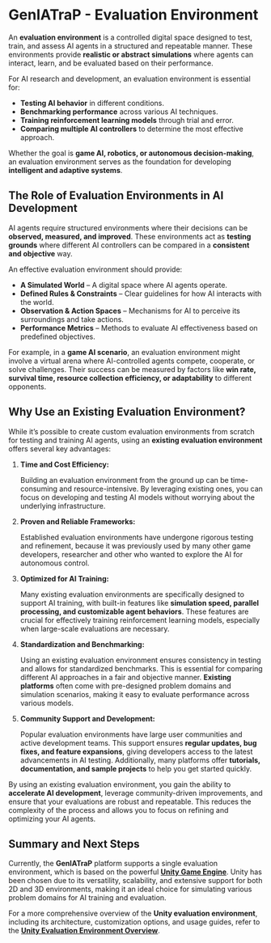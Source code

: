 # GenIATraP - Evaluation Environment

An **evaluation environment** is a controlled digital space designed to test, train, and assess AI agents in a structured and repeatable manner. These environments provide **realistic or abstract simulations** where agents can interact, learn, and be evaluated based on their performance.

For AI research and development, an evaluation environment is essential for:

- **Testing AI behavior** in different conditions.
- **Benchmarking performance** across various AI techniques.
- **Training reinforcement learning models** through trial and error.
- **Comparing multiple AI controllers** to determine the most effective approach.

Whether the goal is **game AI, robotics, or autonomous decision-making**, an evaluation environment serves as the foundation for developing **intelligent and adaptive systems**.

## The Role of Evaluation Environments in AI Development

AI agents require structured environments where their decisions can be **observed, measured, and improved**. These environments act as **testing grounds** where different AI controllers can be compared in a **consistent and objective** way.

An effective evaluation environment should provide:

- **A Simulated World** – A digital space where AI agents operate.
- **Defined Rules & Constraints** – Clear guidelines for how AI interacts with the world.
- **Observation & Action Spaces** – Mechanisms for AI to perceive its surroundings and take actions.
- **Performance Metrics** – Methods to evaluate AI effectiveness based on predefined objectives.

For example, in a **game AI scenario**, an evaluation environment might involve a virtual arena where AI-controlled agents compete, cooperate, or solve challenges. Their success can be measured by factors like **win rate, survival time, resource collection efficiency, or adaptability** to different opponents.

## **Why Use an Existing Evaluation Environment?**

While it’s possible to create custom evaluation environments from scratch for testing and training AI agents, using an **existing evaluation environment** offers several key advantages:

1. **Time and Cost Efficiency:**
    
    Building an evaluation environment from the ground up can be time-consuming and resource-intensive. By leveraging existing ones, you can focus on developing and testing AI models without worrying about the underlying infrastructure.
    
2. **Proven and Reliable Frameworks:**
    
    Established evaluation environments have undergone rigorous testing and refinement, because it was previously used by many other game developers, researcher and other who wanted to explore the AI for autonomous control.
    
3. **Optimized for AI Training:**
    
    Many existing evaluation environments are specifically designed to support AI training, with built-in features like **simulation speed, parallel processing, and customizable agent behaviors**. These features are crucial for effectively training reinforcement learning models, especially when large-scale evaluations are necessary.
    
4. **Standardization and Benchmarking:**
    
    Using an existing evaluation environment ensures consistency in testing and allows for standardized benchmarks. This is essential for comparing different AI approaches in a fair and objective manner. **Existing platforms** often come with pre-designed problem domains and simulation scenarios, making it easy to evaluate performance across various models.

5. **Community Support and Development:**
    
    Popular evaluation environments have large user communities and active development teams. This support ensures **regular updates, bug fixes, and feature expansions**, giving developers access to the latest advancements in AI testing. Additionally, many platforms offer **tutorials, documentation, and sample projects** to help you get started quickly.
    
By using an existing evaluation environment, you gain the ability to **accelerate AI development**, leverage community-driven improvements, and ensure that your evaluations are robust and repeatable. This reduces the complexity of the process and allows you to focus on refining and optimizing your AI agents.

## Summary and Next Steps
Currently, the **GenIATraP** platform supports a single evaluation environment, which is based on the powerful [**Unity Game Engine**](https://unity.com/). Unity has been chosen due to its versatility, scalability, and extensive support for both 2D and 3D environments, making it an ideal choice for simulating various problem domains for AI training and evaluation. 

For a more comprehensive overview of the **Unity evaluation environment**, including its architecture, customization options, and usage guides, refer to the [**Unity Evaluation Environment Overview**](/docs/GenIATraP_evaluation_environment_unity_overview.md).
